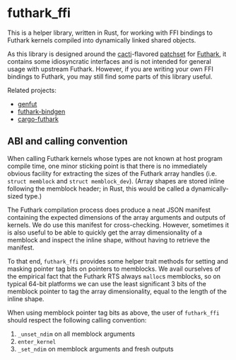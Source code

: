 # futhark_ffi

This is a helper library, written in Rust, for working with
FFI bindings to Futhark kernels compiled into dynamically linked
shared objects.

As this library is designed around the
[cacti](https://git.sr.ht/~ptrj/cacti)-flavored
[patchset](https://git.sr.ht/~ptrj/futhark) for
[Futhark](https://github.com/diku-dk/futhark),
it contains some idiosyncratic interfaces and is not intended
for general usage with upstream Futhark.
However, if you are writing your own FFI bindings to Futhark,
you may still find some parts of this library useful.

Related projects:
- [genfut](https://github.com/Erk-/genfut)
- [futhark-bindgen](https://github.com/zshipko/futhark-bindgen)
- [cargo-futhark](https://github.com/luleyleo/cargo-futhark)

## ABI and calling convention

When calling Futhark kernels whose types are not known at
host program compile time,
one minor sticking point is that there is no immediately
obvious facility for extracting the sizes of the Futhark array
handles (i.e. `struct memblock` and `struct memblock_dev`).
(Array shapes are stored inline following the memblock header;
in Rust, this would be called a dynamically-sized type.)

The Futhark compilation process does produce a neat JSON
manifest containing the expected dimensions of the array
arguments and outputs of kernels.
We do use this manifest for cross-checking.
However, sometimes it is also useful to be able to quickly
get the array dimensionality of a memblock and inspect the
inline shape,
without having to retrieve the manifest.

To that end, `futhark_ffi` provides some helper trait methods
for setting and masking pointer tag bits on pointers to
memblocks.
We avail ourselves of the empirical fact that the Futhark RTS
always `malloc`s memblocks,
so on typical 64-bit platforms we can use the least significant
3 bits of the memblock pointer to tag the array dimensionality,
equal to the length of the inline shape.

When using memblock pointer tag bits as above, the user of
`futhark_ffi` should respect the following calling convention:

1.  `_unset_ndim` on all memblock arguments
2.  `enter_kernel`
3.  `_set_ndim` on memblock arguments and fresh outputs
